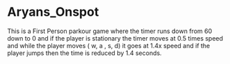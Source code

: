 # Aryans_Onspot
This is a First Person parkour game where the timer runs down from 60 down to 0 and if the player is stationary the timer moves at 0.5 times speed and while the player moves ( w, a , s, d) it goes at 1.4x speed and if the player jumps then the time is reduced by 1.4 seconds.

